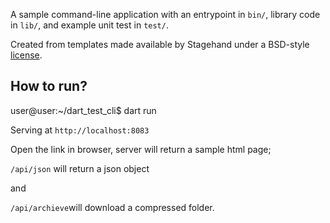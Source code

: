 A sample command-line application with an entrypoint in `bin/`, library code
in `lib/`, and example unit test in `test/`.

Created from templates made available by Stagehand under a BSD-style
[license](https://github.com/dart-lang/stagehand/blob/master/LICENSE).

## How to run?

user@user:~/dart_test_cli$ dart run

Serving at `http://localhost:8083`

Open the link in browser, server will return a sample html page;


`/api/json` will return a json object

and

`/api/archieve`will download a compressed folder.
